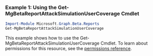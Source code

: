 ### Example 1: Using the Get-MgBetaReportAttackSimulationUserCoverage Cmdlet
```powershell
Import-Module Microsoft.Graph.Beta.Reports
Get-MgBetaReportAttackSimulationUserCoverage
```
This example shows how to use the Get-MgBetaReportAttackSimulationUserCoverage Cmdlet.
To learn about permissions for this resource, see the [permissions reference](/graph/permissions-reference).
